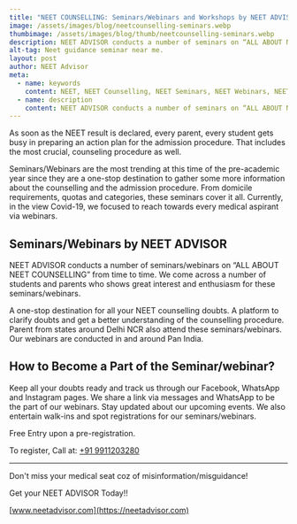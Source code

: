 ```yaml
---
title: "NEET COUNSELLING: Seminars/Webinars and Workshops by NEET ADVISOR"
image: /assets/images/blog/neetcounselling-seminars.webp
thumbimage: /assets/images/blog/thumb/neetcounselling-seminars.webp
description: NEET ADVISOR conducts a number of seminars on “ALL ABOUT NEET COUNSELLING” from time to time. We come across a number of students and parents who shows great interest and enthusiasm for these seminars.
alt-tag: Neet guidance seminar near me.
layout: post
author: NEET Advisor
meta: 
  - name: keywords
    content: NEET, NEET Counselling, NEET Seminars, NEET Webinars, NEET Workshops, NEET Advisor
  - name: description
    content: NEET ADVISOR conducts a number of seminars on “ALL ABOUT NEET COUNSELLING” from time to time. We come across a number of students and parents who shows great interest and enthusiasm for these seminars.
---
```


As soon as the NEET result is declared, every parent, every student gets busy in preparing an action plan for the admission procedure. That includes the most crucial, counseling procedure as well.

Seminars/Webinars are the most trending at this time of the pre-academic year since they are a one-stop destination to gather some more information about the counselling and the admission procedure. From domicile requirements, quotas and categories, these seminars cover it all. Currently, in the view Covid-19, we focused to reach towards every medical aspirant via webinars. 


## Seminars/Webinars by NEET ADVISOR

NEET ADVISOR conducts a number of seminars/webinars on “ALL ABOUT NEET COUNSELLING” from time to time. We come across a number of students and parents who shows great interest and enthusiasm for these seminars/webinars.

A one-stop destination for all your NEET counselling doubts. A platform to clarify doubts and get a better understanding of the counselling procedure. Parent from states around Delhi NCR also attend these seminars/webinars. Our webinars are conducted in and around Pan India. 

## How to Become a Part of the Seminar/webinar?

Keep all your doubts ready and track us through our Facebook, WhatsApp and Instagram pages. We share a link via messages and WhatsApp to be the part of our webinars. Stay updated about our upcoming events. We also entertain walk-ins and spot registrations for our seminars/webinars.

Free Entry upon a pre-registration.

To register, Call at: [+91 9911203280](tel:09911203280)

<hr>

Don't miss your medical seat coz of misinformation/misguidance!

Get your NEET ADVISOR Today!!

[www.neetadvisor.com](https://neetadvisor.com)
